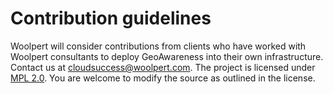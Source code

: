# Contribution guidelines

Woolpert will consider contributions from clients who have worked with Woolpert consultants to deploy GeoAwareness into their own infrastructure. Contact us at cloudsuccess@woolpert.com. The project is licensed under [MPL 2.0](https://www.mozilla.org/en-US/MPL/2.0/). You are welcome to modify the source as outlined in the license.
